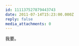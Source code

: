 ```yaml
---
id: 111137527879443743
date: 2011-07-14T15:23:00.000Z
reply: false
media_attachments: 0
---
```


我要。 ​​​​

